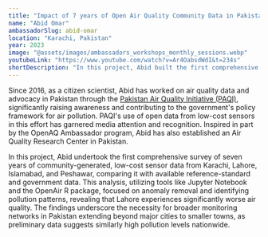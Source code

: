 ```yaml
---
title: "Impact of 7 years of Open Air Quality Community Data in Pakistan"
name: "Abid Omar"
ambassadorSlug: abid-omar
location: "Karachi, Pakistan"
year: 2023
image: "@assets/images/ambassadors_workshops_monthly_sessions.webp"
youtubeLink: "https://www.youtube.com/watch?v=Ar4OabsdWdI&t=234s"
shortDescription: "In this project, Abid built the first comprehensive survey of available air quality data for Pakistan, analyzing seven years of low-cost sensor data collected by a community network for the four largest cities in Pakistan, namely Karachi, Lahore, Islamabad, and Peshawar."
---
```


Since 2016, as a citizen scientist, Abid has worked on air quality data and advocacy in Pakistan through the [Pakistan Air Quality Initiative (PAQI)](https://pakairquality.com/), significantly raising awareness and contributing to the government's policy framework for air pollution. PAQI's use of open data from low-cost sensors in this effort has garnered media attention and recognition. Inspired in part by the OpenAQ Ambassador program, Abid has also established an Air Quality Research Center in Pakistan.

In this project, Abid undertook the first comprehensive survey of seven years of community-generated, low-cost sensor data from Karachi, Lahore, Islamabad, and Peshawar, comparing it with available reference-standard and government data. This analysis, utilizing tools like Jupyter Notebook and the OpenAir R package, focused on anomaly removal and identifying pollution patterns, revealing that Lahore experiences significantly worse air quality. The findings underscore the necessity for broader monitoring networks in Pakistan extending beyond major cities to smaller towns, as preliminary data suggests similarly high pollution levels nationwide.
